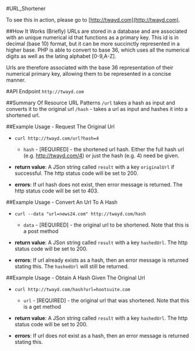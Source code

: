 #URL_Shortener

To see this in action, please go to [http://twayd.com](http://twayd.com).

##How It Works (Briefly)
URLs are stored in a database and are associated with an unique numerical id that functions as a primary key. This id is in decimal (base 10) format, but it can be more succinctly represented in a higher base. PHP is able to convert to base 36, which uses all the numerical digits as well as the lating alphabet \[0-9,A-Z\].

Urls are therefore associated with the base 36 representation of their numerical primary key, allowing them to be represented in a concise manner.

#API Endpoint
`http://twayd.com`

##Summary Of Resource URL Patterns
`/url` takes a hash as input and converts it to the original url
`/hash` - takes a url as input and hashes it into a shortened url.
    
##Example Usage - Request The Original Url

* `curl http://twayd.com/url?hash=4`
    * `hash` - [REQUIRED] - the shortened url hash. Either the full hash url (e.g. http://twayd.com/4) or just the hash (e.g. 4) need be given.

* **return value**: A JSon string called `result` with a key `originalUrl` if successful. The http status code will be set to 200.
* **errors**: If url hash does not exist, then error message is returned. The http status code will be set to 403.

##Example Usage - Convert An Url To A Hash

* `curl --data "url=news24.com" http://twayd.com/hash`
    * `data` - [REQUIRED] - the original url to be shortened. Note that this is a post method

* **return value**: A JSon string called `result` with a key `hashedUrl`. The http status code will be set to 200.
* **errors**: If url already exists as a hash, then an error message is returned stating this. The `hashedUrl` will still be returned.

##Example Usage - Obtain A Hash Given The Original Url
* `curl http://twayd.com/hash?url=hootsuite.com`
    * `url` - [REQUIRED] - the original url that was shortened. Note that this is a get method

* **return value**: A JSon string called `result` with a key `hashedUrl`. The http status code will be set to 200.
* **errors**: If url does not exist as a hash, then an error message is returned stating this.

